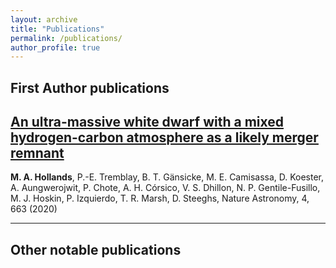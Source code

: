 ```yaml
---
layout: archive
title: "Publications"
permalink: /publications/
author_profile: true
---
```


## First Author publications

## [An ultra-massive white dwarf with a mixed hydrogen-carbon atmosphere as a likely merger remnant](https://ui.adsabs.harvard.edu/abs/2020NatAs...4..663H/abstract)
<strong>M. A. Hollands</strong>, P.-E. Tremblay, B. T. Gänsicke, M. E. Camisassa, D. Koester, A. Aungwerojwit, P. Chote, A. H. Córsico, V. S. Dhillon, N. P. Gentile-Fusillo, M. J. Hoskin, P. Izquierdo, T. R. Marsh, D. Steeghs, Nature Astronomy, 4, 663 (2020)

______

## Other notable publications
